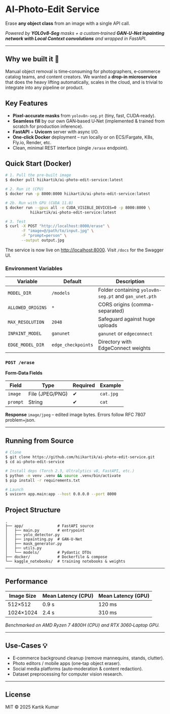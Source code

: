 # AI‑Photo‑Edit Service

Erase **any object class** from an image with a single API call.

*Powered by ****YOLOv8‑Seg**** masks + a custom‑trained ****GAN‑U‑Net inpainting network with Local Context convolutions**** and wrapped in FastAPI.*

---

## Why we built it 🚀

Manual object removal is time‑consuming for photographers, e‑commerce catalog teams, and content creators. We wanted a **drop‑in microservice** that does the heavy lifting automatically, scales in the cloud, and is trivial to integrate into any pipeline or product.

## Key Features

- **Pixel‑accurate masks** from `yolov8n‑seg.pt` (tiny, fast, CUDA‑ready).
- **Seamless fill** by our own GAN‑based U‑Net (implemented & trained from scratch for production inference).
- **FastAPI** + **Uvicorn** server with async I/O.
- **One‑click Docker** deployment – run locally or on ECS/Fargate, K8s, Fly.io, Render, etc.
- Clean, minimal REST interface (single `/erase` endpoint).

## Quick Start (Docker)

```bash
# 1. Pull the pre‑built image
$ docker pull hiikartik/ai-photo-edit-service:latest

# 2. Run it (CPU)
$ docker run -p 8000:8000 hiikartik/ai-photo-edit-service:latest

# 2b. Run with GPU (CUDA 11.8)
$ docker run --gpus all -e CUDA_VISIBLE_DEVICES=0 -p 8000:8000 \
           hiikartik/ai-photo-edit-service:latest

# 3. Test
$ curl -X POST "http://localhost:8000/erase" \
       -F "image=@/path/to/input.jpg" \
       -F "prompt=person" \
       --output output.jpg
```

The service is now live on [http://localhost:8000](http://localhost:8000). Visit `/docs` for the Swagger UI.

### Environment Variables

| Variable          | Default   | Description
| ----------------- | --------- | ----------------------------------------------
| `MODEL_DIR`       | `/models` | Folder containing `yolov8n-seg.pt` and `gan_unet.pth`
| `ALLOWED_ORIGINS` | `*`       | CORS origins (comma-separated)
| `MAX_RESOLUTION`  | `2048`    | Safeguard against huge uploads
| `INPAINT_MODEL`   | `ganunet` | `ganunet` or `edgeconnect`
| `EDGE_MODEL_DIR`  | `edge_checkpoints` | Directory with EdgeConnect weights

### `POST /erase`

**Form‑Data Fields**

| Field    | Type            | Required | Example
| -------- | --------------- | -------- | ---------
| `image`  | File (JPEG/PNG) | ✔︎       | `cat.jpg`
| `prompt` | String          | ✔︎       | `cat`
**Response** `image/jpeg` – edited image bytes. Errors follow RFC 7807 problem+json.

---

## Running from Source

```bash
# Clone
$ git clone https://github.com/hiikartik/ai-photo-edit-service.git
$ cd ai-photo-edit-service

# Install deps (Torch 2.3, Ultralytics v8, FastAPI, etc.)
$ python -m venv .venv && source .venv/bin/activate
$ pip install -r requirements.txt

# Launch
$ uvicorn app.main:app --host 0.0.0.0 --port 8000
```

## Project Structure

```
.
├── app/               # FastAPI source
│   ├── main.py        # entrypoint
│   ├── yolo_detector.py
│   ├── inpainting.py  # GAN‑U‑Net
│   ├── mask_generator.py
│   ├── utils.py
│   └── models/        # Pydantic DTOs
├── docker/            # Dockerfile & compose
└── kaggle_notebooks/  # training notebooks & weights
```

---

## Performance

| Image Size | Mean Latency (CPU) | Mean Latency (GPU)
| ---------- | ------------------ | ------------------
| 512×512    | 0.9 s              | 120 ms
| 1024×1024  | 2.4 s              | 310 ms
*Benchmarked on AMD Ryzen 7 4800H (CPU) and RTX 3060‑Laptop GPU.*

---

## Use‑Cases 💡

- E‑commerce background cleanup (remove mannequins, stands, clutter).
- Photo editors / mobile apps (one‑tap object eraser).
- Social media platforms (auto‑moderation & content redaction).
- Dataset preprocessing for computer vision research.

---

## License

MIT © 2025 Kartik Kumar

